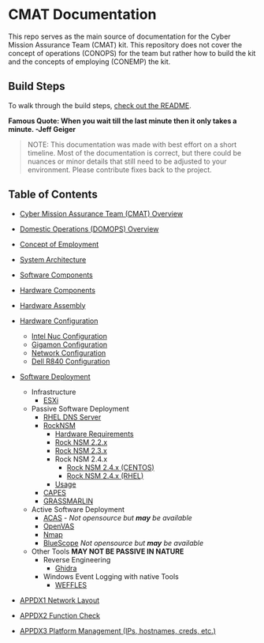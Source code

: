 # CMAT Documentation

This repo serves as the main source of documentation for the Cyber Mission Assurance Team (CMAT) kit. This repository does not cover the concept of operations (CONOPS) for the team but rather how to build the kit and the concepts of employing (CONEMP) the kit.

## Build Steps
To walk through the build steps, [check out the README](./topics/README.md).

  **Famous Quote: When you wait till the last minute then it only takes a minute. -Jeff Geiger**

> NOTE: This documentation was made with best effort on a short timeline. Most of the documentation is correct, but there could be nuances or minor details that still need to be adjusted to your environment. Please contribute fixes back to the project.  

## Table of Contents

- [Cyber Mission Assurance Team (CMAT) Overview](./topics/cmat-overview.md)
- [Domestic Operations (DOMOPS) Overview](./topics/domops-overview.md)
- [Concept of Employment](./topics/cmat-conemp.md)
- [System Architecture](./topics/system-architecture.md)
- [Software Components](./topics/software-components.md)
- [Hardware Components](./topics/hardware-components.md)
- [Hardware Assembly](./topics/hardware-assembly.md)
- [Hardware Configuration](./topics/hardware-configuration.md)
  - [Intel Nuc Configuration](nuc/README.md)
  - [Gigamon Configuration](gigamon/README.md)
  - [Network Configuration](network/README.md)
  - [Dell R840 Configuration](dell/README.md)
- [Software Deployment](./topics/software-deployment.md)
  - Infrastructure
    - [ESXi](vmware/README.md)
  - Passive Software Deployment
    - [RHEL DNS Server](./dns/README.md)
    - [RockNSM](./rocknsm/README.md)
      - [Hardware Requirements](rocknsm-requirements.md)
      - [Rock NSM 2.2.x](./topics/rocknsm2-2-0/README.md)
      - [Rock NSM 2.3.x](./topics/rocknsm2-3-0/README.md)
      - Rock NSM 2.4.x
        - [Rock NSM 2.4.x (CENTOS)](./topics/rocknsm2-4-0/CENTOS/README.md)
        - [Rock NSM 2.4.x (RHEL)](./topics/rocknsm2-4-0/RHEL/README.md)
      - [Usage](rocknsm-usage.md)
    - [CAPES](./capes/README.md)
    - [GRASSMARLIN](./grassmarlin/README.md)
  - Active Software Deployment
    - [ACAS](./acas/README.md) - *Not opensource but **may** be available*
    - [OpenVAS](./openvas/README.md)
    - [Nmap](./nmap/README.md)
    - [BlueScope](./bluescope/README.md) *Not opensource but **may** be available*
  - Other Tools **MAY NOT BE PASSIVE IN NATURE**
    - Reverse Engineering
      - [Ghidra](./ghidra/README.md)
    - Windows Event Logging with native Tools
      - [WEFFLES](https://blogs.technet.microsoft.com/jepayne/2017/12/08/weffles/)

- [APPDX1 Network Layout](./topics/network/network-layout.md)
- [APPDX2 Function Check](./topics/function-check.md)
- [APPDX3 Platform Management (IPs, hostnames, creds, etc.)](./topics/platform-management.md)
